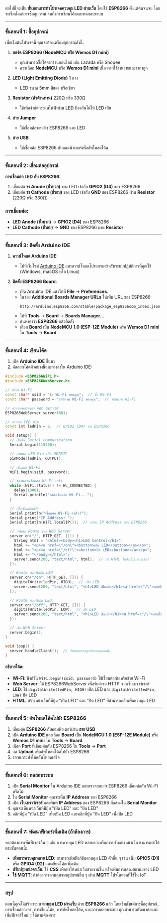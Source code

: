ต่อไปนี้จะเป็น **ขั้นตอนการทำโปรเจคควบคุม LED ผ่านเว็บ** โดยใช้ **ESP8266** ตั้งแต่ต้นจนจบ โดยจะเริ่มตั้งแต่การซื้ออุปกรณ์ จนถึงการเขียนโค้ดและทดสอบระบบ

---

### **ขั้นตอนที่ 1: ซื้ออุปกรณ์**
เพื่อเริ่มต้นโปรเจคนี้ คุณจะต้องเตรียมอุปกรณ์ดังนี้:

1. **บอร์ด ESP8266 (NodeMCU หรือ Wemos D1 mini)**
   - คุณสามารถซื้อได้จากร้านออนไลน์ เช่น Lazada หรือ Shopee
   - ควรเลือก **NodeMCU** หรือ **Wemos D1 mini** เนื่องจากใช้งานง่ายและราคาถูก

2. **LED (Light Emitting Diode)** 1 ดวง
   - LED ขนาด 5mm สีแดง หรือเขียว

3. **Resistor (ตัวต้านทาน)** 220Ω หรือ 330Ω
   - ใช้เพื่อจำกัดกระแสไฟฟ้าผ่าน LED ป้องกันไม่ให้ LED เสีย

4. **สาย Jumper**
   - ใช้เชื่อมต่อระหว่าง ESP8266 และ LED

5. **สาย USB**
   - ใช้เชื่อมต่อ ESP8266 กับคอมพิวเตอร์เพื่ออัพโหลดโค้ด

---

### **ขั้นตอนที่ 2: เชื่อมต่ออุปกรณ์**

**การเชื่อมต่อ LED กับ ESP8266:**

1. เชื่อมต่อ **ขา Anode (ขั้วบวก)** ของ LED เข้ากับ **GPIO2 (D4)** ของ ESP8266
2. เชื่อมต่อ **ขา Cathode (ขั้วลบ)** ของ LED เข้ากับ **GND** ของ ESP8266 ผ่าน **Resistor** (220Ω หรือ 330Ω)

### **การเชื่อมต่อ:**
- **LED Anode (ขั้วบวก)** → **GPIO2 (D4)** ของ ESP8266
- **LED Cathode (ขั้วลบ)** → **GND** ของ ESP8266 ผ่าน **Resistor**

---

### **ขั้นตอนที่ 3: ติดตั้ง Arduino IDE**

1. **ดาวน์โหลด Arduino IDE**:
   - ไปที่เว็บไซต์ [Arduino IDE](https://www.arduino.cc/en/software) และดาวน์โหลดโปรแกรมสำหรับระบบปฏิบัติการที่คุณใช้ (Windows, macOS หรือ Linux)

2. **ติดตั้ง ESP8266 Board**:
   - เปิด Arduino IDE แล้วไปที่ **File** → **Preferences**.
   - ในช่อง **Additional Boards Manager URLs** ให้เพิ่ม URL ของ ESP8266:
     ```
     http://arduino.esp8266.com/stable/package_esp8266com_index.json
     ```
   - ไปที่ **Tools** → **Board** → **Boards Manager...**
   - ค้นหาคำว่า **ESP8266** แล้วติดตั้ง
   - เลือก **Board** เป็น **NodeMCU 1.0 (ESP-12E Module)** หรือ **Wemos D1 mini** ใน **Tools** → **Board**

---

### **ขั้นตอนที่ 4: เขียนโค้ด**

1. เปิด **Arduino IDE** ขึ้นมา
2. คัดลอกโค้ดตัวอย่างนี้และวางลงใน Arduino IDE:

```cpp
#include <ESP8266WiFi.h>
#include <ESP8266WebServer.h>

// ตั้งค่า Wi-Fi
const char* ssid = "ชื่อ Wi-Fi ของคุณ";  // ชื่อ Wi-Fi
const char* password = "รหัสผ่าน Wi-Fi ของคุณ";  // รหัสผ่าน Wi-Fi

// กำหนดพอร์ตของ Web Server
ESP8266WebServer server(80);

// กำหนด LED pin
const int ledPin = 2;  // GPIO2 (D4) บน ESP8266

void setup() {
  // เริ่มต้น Serial communication
  Serial.begin(115200);

  // กำหนด LED Pin เป็น OUTPUT
  pinMode(ledPin, OUTPUT);

  // เชื่อมต่อ Wi-Fi
  WiFi.begin(ssid, password);

  // รอจนกว่าเชื่อมต่อ Wi-Fi เสร็จ
  while (WiFi.status() != WL_CONNECTED) {
    delay(1000);
    Serial.println("กำลังเชื่อมต่อ Wi-Fi...");
  }

  // เมื่อเชื่อมต่อเสร็จ
  Serial.println("เชื่อมต่อ Wi-Fi สำเร็จ!");
  Serial.print("IP Address: ");
  Serial.println(WiFi.localIP());  // แสดง IP Address ของ ESP8266

  // กำหนด Route ของ Web Server
  server.on("/", HTTP_GET, []() {
    String html = "<html><body><h1>LED Control</h1>";
    html += "<p><a href=\"/on\"><button>เปิด LED</button></a></p>";
    html += "<p><a href=\"/off\"><button>ปิด LED</button></a></p>";
    html += "</body></html>";
    server.send(200, "text/html", html);  // ส่ง HTML ไปยังเว็บเบราว์เซอร์
  });

  // Route สำหรับเปิด LED
  server.on("/on", HTTP_GET, []() {
    digitalWrite(ledPin, HIGH);  // เปิด LED
    server.send(200, "text/html", "<h1>LED เปิดแล้ว</h1><a href=\"/\">กลับไปที่หน้าแรก</a>");
  });

  // Route สำหรับปิด LED
  server.on("/off", HTTP_GET, []() {
    digitalWrite(ledPin, LOW);  // ปิด LED
    server.send(200, "text/html", "<h1>LED ปิดแล้ว</h1><a href=\"/\">กลับไปที่หน้าแรก</a>");
  });

  // เริ่ม Web Server
  server.begin();
}

void loop() {
  server.handleClient();  // รับคำขอจากลูกค้าและตอบกลับ
}
```

#### อธิบายโค้ด:
- **Wi-Fi**: ฟังก์ชัน `WiFi.begin(ssid, password)` ใช้เชื่อมต่อกับเครือข่าย Wi-Fi
- **Web Server**: ใช้ ESP8266WebServer เพื่อรับคำขอ HTTP จากเว็บเบราว์เซอร์
- **LED**: ใช้ `digitalWrite(ledPin, HIGH)` เปิด LED และ `digitalWrite(ledPin, LOW)` ปิด LED
- **HTML**: สร้างหน้าเว็บที่มีปุ่ม "เปิด LED" และ "ปิด LED" ที่สามารถคลิกเพื่อควบคุม LED

---

### **ขั้นตอนที่ 5: อัพโหลดโค้ดไปยัง ESP8266**

1. เชื่อมต่อ **ESP8266** กับคอมพิวเตอร์ผ่าน **สาย USB**
2. เปิด **Arduino IDE** และเลือก **Board** เป็น **NodeMCU 1.0 (ESP-12E Module)** หรือ **Wemos D1 mini** ใน **Tools** → **Board**
3. เลือก **Port** ที่เชื่อมต่อกับ ESP8266 ใน **Tools** → **Port**
4. กด **Upload** เพื่ออัพโหลดโค้ดไปยัง ESP8266
5. รอจนกระทั่งโค้ดอัพโหลดเสร็จ

---

### **ขั้นตอนที่ 6: ทดสอบระบบ**

1. เปิด **Serial Monitor** ใน Arduino IDE และตรวจสอบว่า ESP8266 เชื่อมต่อกับ Wi-Fi หรือไม่
2. ใน **Serial Monitor** คุณจะเห็น **IP Address** ของ ESP8266
3. เปิด **เว็บเบราว์เซอร์** และพิมพ์ **IP Address** ของ ESP8266 ที่แสดงใน **Serial Monitor**
4. คุณจะเห็นหน้าเว็บที่มีปุ่ม "เปิด LED" และ "ปิด LED"
5. คลิกที่ปุ่ม "เปิด LED" เพื่อเปิด LED และคลิกที่ปุ่ม "ปิด LED" เพื่อปิด LED

---

### **ขั้นตอนที่ 7: พัฒนาฟีเจอร์เพิ่มเติม (ถ้าต้องการ)**

หากต้องการเพิ่มฟีเจอร์อื่น ๆ เช่น การควบคุม LED หลายดวงหรือการปรับแต่งหน้าเว็บ สามารถทำได้ตามขั้นตอนนี้:

- **เพิ่มการควบคุมหลาย LED**: สามารถเพิ่มฟังก์ชันควบคุม LED ตัวอื่น ๆ เช่น เพิ่ม **GPIO5 (D1)** หรือ **GPIO4 (D2)** และเขียนโค้ดเพิ่มเติม
- **ปรับปรุงหน้าตาเว็บ**: ใช้ **CSS** เพื่อทำให้หน้าเว็บสวยงามขึ้น หรือเพิ่มการแสดงสถานะของ LED
- **ใช้ MQTT**: ถ้าต้องการควบคุมจากอุปกรณ์อื่น ๆ ผ่าน **MQTT** โปรโตคอลที่ใช้ใน IoT

---

### **สรุป**
ตอนนี้คุณได้สร้างระบบ **ควบคุม LED ผ่านเว็บ** ด้วย **ESP8266** แล้ว โดยเริ่มตั้งแต่การซื้ออุปกรณ์, การเชื่อมต่อวงจร, การเขียนโค้ด, การอัพโหลดโค้ด, และการทดสอบระบบ คุณสามารถพัฒนาต่อและเพิ่มฟีเจอร์ใหม่ ๆ ได้ตามต้องการ

